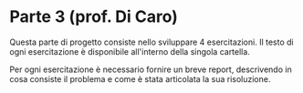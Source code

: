 # Parte 3 (prof. Di Caro)

Questa parte di progetto consiste nello sviluppare 4 esercitazioni.
Il testo di ogni esercitazione è disponibile all'interno della singola cartella.

Per ogni esercitazione è necessario fornire un breve report, descrivendo in
cosa consiste il problema e come è stata articolata la sua risoluzione.
